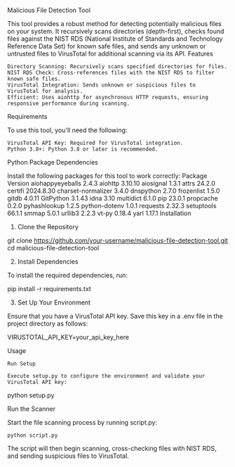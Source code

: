 Malicious File Detection Tool

This tool provides a robust method for detecting potentially malicious files on your system. It recursively scans directories (depth-first), checks found files against the NIST RDS (National Institute of Standards and Technology Reference Data Set) for known safe files, and sends any unknown or untrusted files to VirusTotal for additional scanning via its API.
Features

    Directory Scanning: Recursively scans specified directories for files.
    NIST RDS Check: Cross-references files with the NIST RDS to filter known safe files.
    VirusTotal Integration: Sends unknown or suspicious files to VirusTotal for analysis.
    Efficient: Uses aiohttp for asynchronous HTTP requests, ensuring responsive performance during scanning.

Requirements

To use this tool, you'll need the following:

    VirusTotal API Key: Required for VirusTotal integration.
    Python 3.8+: Python 3.8 or later is recommended.

Python Package Dependencies

Install the following packages for this tool to work correctly:
Package	Version
aiohappyeyeballs	2.4.3
aiohttp	3.10.10
aiosignal	1.3.1
attrs	24.2.0
certifi	2024.8.30
charset-normalizer	3.4.0
dnspython	2.7.0
frozenlist	1.5.0
gitdb	4.0.11
GitPython	3.1.43
idna	3.10
multidict	6.1.0
pip	23.0.1
propcache	0.2.0
pyhashlookup	1.2.5
python-dotenv	1.0.1
requests	2.32.3
setuptools	66.1.1
smmap	5.0.1
urllib3	2.2.3
vt-py	0.18.4
yarl	1.17.1
Installation
1. Clone the Repository

git clone https://github.com/your-username/malicious-file-detection-tool.git
cd malicious-file-detection-tool

2. Install Dependencies

To install the required dependencies, run:

pip install -r requirements.txt

3. Set Up Your Environment

Ensure that you have a VirusTotal API key. Save this key in a .env file in the project directory as follows:

VIRUSTOTAL_API_KEY=your_api_key_here

Usage

    Run Setup

    Execute setup.py to configure the environment and validate your VirusTotal API key:

python setup.py

Run the Scanner

Start the file scanning process by running script.py:

    python script.py

The script will then begin scanning, cross-checking files with NIST RDS, and sending suspicious files to VirusTotal.
